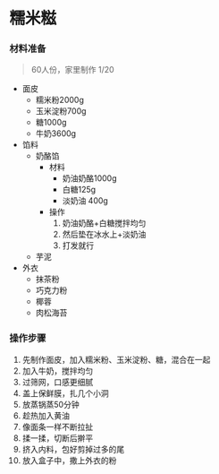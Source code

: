 # 糯米糍

### 材料准备

> 60人份，家里制作 1/20

- 面皮
  - 糯米粉2000g
  - 玉米淀粉700g
  - 糖1000g
  - 牛奶3600g
- 馅料
  - 奶酪馅
    - 材料
      - 奶油奶酪1000g
      - 白糖125g
      - 淡奶油 400g
    - 操作
      1. 奶油奶酪+白糖搅拌均匀
      2. 然后垫在冰水上+淡奶油
      3. 打发就行
  - 芋泥
- 外衣
  - 抹茶粉
  - 巧克力粉
  - 椰蓉
  - 肉松海苔

### 操作步骤

1. 先制作面皮，加入糯米粉、玉米淀粉、糖，混合在一起
2. 加入牛奶，搅拌均匀
3. 过筛网，口感更细腻
4. 盖上保鲜膜，扎几个小洞
5. 放蒸锅蒸50分钟
6. 趁热加入黄油
7. 像面条一样不断拉扯
8. 揉一揉，切断后擀平
9. 挤入内料，包好剪掉过多的尾
10. 放入盒子中，撒上外衣的粉